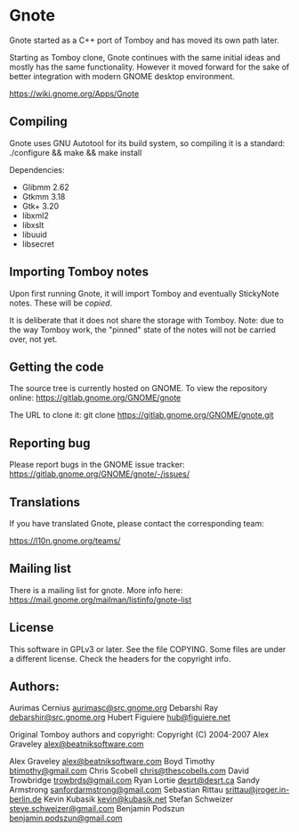 # Gnote

Gnote started as a C++ port of Tomboy and has moved its own path later.

Starting as Tomboy clone, Gnote continues with the same initial ideas and
mostly has the same functionality. However it moved forward for the sake
of better integration with modern GNOME desktop environment.

https://wiki.gnome.org/Apps/Gnote

## Compiling

Gnote uses GNU Autotool for its build system, so compiling it is a standard:
./configure && make && make install

Dependencies:
- Glibmm 2.62
- Gtkmm 3.18
- Gtk+ 3.20
- libxml2
- libxslt
- libuuid
- libsecret

## Importing Tomboy notes

Upon first running Gnote, it will import Tomboy and eventually 
StickyNote notes. These will be *copied*.

It is deliberate that it does not share the storage with Tomboy.
Note: due to the way Tomboy work, the "pinned" state of the notes 
will not be carried over, not yet.

## Getting the code

The source tree is currently hosted on GNOME.
To view the repository online:
   https://gitlab.gnome.org/GNOME/gnote

The URL to clone it:
   git clone https://gitlab.gnome.org/GNOME/gnote.git


## Reporting bug

Please report bugs in the GNOME issue tracker:
https://gitlab.gnome.org/GNOME/gnote/-/issues/

## Translations

If you have translated Gnote, please contact the corresponding team:

https://l10n.gnome.org/teams/

## Mailing list

There is a mailing list for gnote. More info here:
https://mail.gnome.org/mailman/listinfo/gnote-list

## License

This software in GPLv3 or later. See the file COPYING. Some files are
under a different license. Check the headers for the copyright info.

## Authors:

Aurimas Cernius <aurimasc@src.gnome.org>
Debarshi Ray <debarshir@src.gnome.org>
Hubert Figuiere <hub@figuiere.net>


Original Tomboy authors and copyright:
Copyright (C) 2004-2007 Alex Graveley <alex@beatniksoftware.com>

Alex Graveley <alex@beatniksoftware.com>
Boyd Timothy <btimothy@gmail.com>
Chris Scobell <chris@thescobells.com>
David Trowbridge <trowbrds@gmail.com>
Ryan Lortie <desrt@desrt.ca>
Sandy Armstrong <sanfordarmstrong@gmail.com>
Sebastian Rittau <srittau@jroger.in-berlin.de>
Kevin Kubasik <kevin@kubasik.net>
Stefan Schweizer <steve.schweizer@gmail.com>
Benjamin Podszun <benjamin.podszun@gmail.com>


